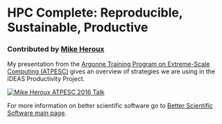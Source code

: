 # HPC Complete: Reproducible, Sustainable, Productive

### Contributed by [Mike Heroux](http://www.sandia.gov/~maherou/ "Mike Heroux Homepage")

My presentation from the [Argonne Training Program on Extreme-Scale Computing (ATPESC)](https://extremecomputingtraining.anl.gov/archive/atpesc-2016/ "ATPESC 2016 Homepage") gives an overview of strategies we are using in the IDEAS Productivity Project.

[![Mike Heroux ATPESC 2016 Talk](http://i3.ytimg.com/vi/B_wOVepa_WU/hqdefault.jpg)](http://www.youtube.com/watch?v=B_wOVepa_WU&list=PLGj2a3KTwhRb6LNVucPkwdpzg9OHd8jli&index=35)


For more information on better scientific software go to [Better Scientific Software main page](http://betterscientificsoftware.info).

<!--- 
Content area:  philosophy
Filters: advice, strategy, reproducibility, productivity, sustainability 
--->
